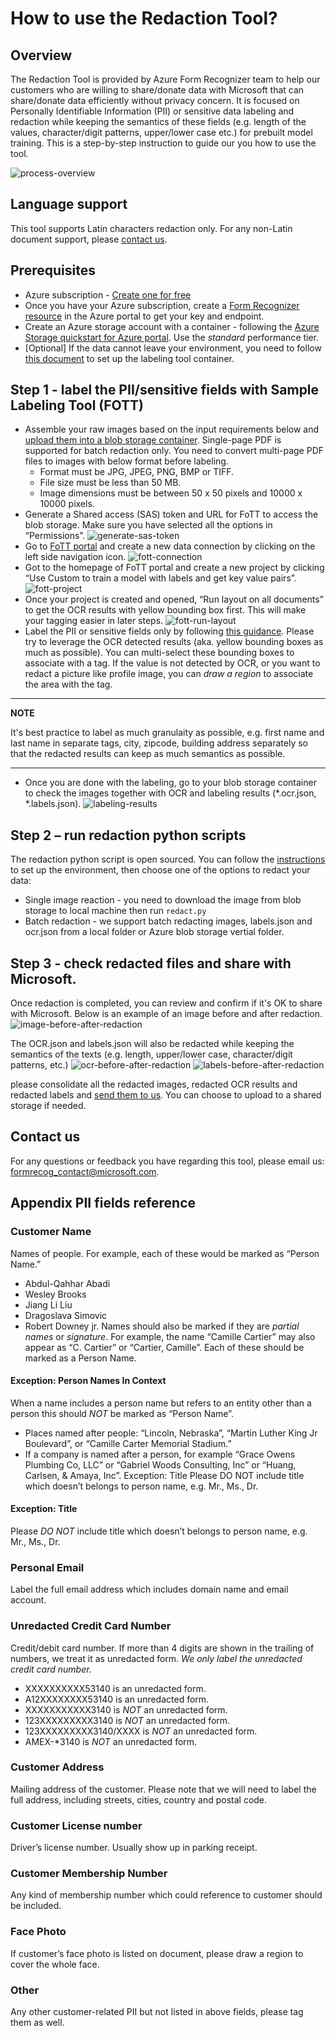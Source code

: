# How to use the Redaction Tool?

## Overview
The Redaction Tool is provided by Azure Form Recognizer team to help our customers who are willing to share/donate data with Microsoft that can share/donate data efficiently without privacy concern. It is focused on Personally Identifiable Information (PII) or sensitive data labeling and redaction while keeping the semantics of these fields (e.g. length of the values, character/digit patterns, upper/lower case etc.) for prebuilt model training. This is a step-by-step instruction to guide our you how to use the tool.

![process-overview](./images/redaction-tool.png)

## Language support
This tool supports Latin characters redaction only. For any non-Latin document support, please [contact us](mailto:formrecog_contact@microsoft.com?subject=Redaction%20tool%20language%20support).

## Prerequisites
- Azure subscription - [Create one for free](https://azure.microsoft.com/free/cognitive-services)
- Once you have your Azure subscription, create a [Form Recognizer resource](https://ms.portal.azure.com/#create/Microsoft.CognitiveServicesFormRecognizer) in the Azure portal to get your key and endpoint.
- Create an Azure storage account with a container - following the [Azure Storage quickstart for Azure portal](https://docs.microsoft.com/en-us/azure/storage/blobs/storage-quickstart-blobs-portal). Use the *standard* performance tier.
- [Optional] If the data cannot leave your environment, you need to follow [this document](https://docs.microsoft.com/en-us/azure/applied-ai-services/form-recognizer/label-tool#set-up-the-sample-labeling-tool) to set up the labeling tool container.

## Step 1 - label the PII/sensitive fields with Sample Labeling Tool (FOTT)
* Assemble your raw images based on the input requirements below and [upload them into a blob storage container](https://docs.microsoft.com/en-us/azure/cognitive-services/form-recognizer/build-training-data-set#upload-your-training-data). Single-page PDF is supported for batch redaction only. You need to convert multi-page PDF files to images with below format before labeling.
  - Format must be JPG, JPEG, PNG, BMP or TIFF.
  - File size must be less than 50 MB.
  - Image dimensions must be between 50 x 50 pixels and 10000 x 10000 pixels.
* Generate a Shared access (SAS) token and URL for FoTT to access the blob storage. Make sure you have selected all the options in “Permissions”.
![generate-sas-token](./images/SAS-token.png)
* Go to [FoTT portal](https://fott-2-1.azurewebsites.net/) and create a new data connection by clicking on the left side navigation icon.
![fott-connection](./images/fott-connection.png)
* Got to the homepage of FoTT portal and create a new project by clicking “Use Custom to train a model with labels and get key value pairs”.
![fott-project](./images/fott-project.png)
* Once your project is created and opened, “Run layout on all documents” to get the OCR results with yellow bounding box first. This will make your tagging easier in later steps.
![fott-run-layout](./images/fott-run-layout.png)
* Label the PII or sensitive fields only by following [this guidance](https://docs.microsoft.com/en-us/azure/applied-ai-services/form-recognizer/label-tool?tabs=v2-1#label-your-forms). Please try to leverage the OCR detected results (aka. yellow bounding boxes as much as possible). You can multi-select these bounding boxes to associate with a tag. If the value is not detected by OCR, or you want to redact a picture like profile image, you can *draw a region* to associate the area with the tag.

---
**NOTE**

It's best practice to label as much granulaity as possible, e.g. first name and last name in separate tags, city, zipcode, building address separately so that the redacted results can keep as much semantics as possible.

---

* Once you are done with the labeling, go to your blob storage container to check the images together with OCR and labeling results (*.ocr.json, *.labels.json).
![labeling-results](./images/labeling-results.png)

## Step 2 – run redaction python scripts
The redaction python script is open sourced. You can follow the [instructions](README.md) to set up the environment, then choose one of the options to redact your data:
- Single image reaction - you need to download the image from blob storage to local machine then run `redact.py`
- Batch redaction - we support batch redacting images, labels.json and ocr.json from a local folder or Azure blob storage vertial folder.

## Step 3 - check redacted files and share with Microsoft.
Once redaction is completed, you can review and confirm if it's OK to share with Microsoft. Below is an example of an image before and after redaction.
![image-before-after-redaction](./images/DL-before-after-redaction.png)

The OCR.json and labels.json will also be redacted while keeping the semantics of the texts (e.g. length, upper/lower case, character/digit patterns, etc.)
![ocr-before-after-redaction](./images/ocr-before-after-redaction.png)
![labels-before-after-redaction](./images/labels-before-after-redaction.png)

please consolidate all the redacted images, redacted OCR results and redacted labels and [send them to us](mailto:formrecog_contact@microsoft.com?subject=Redacted%20data%20sharing). You can choose to upload to a shared storage if needed.

## Contact us
For any questions or feedback you have regarding this tool, please email us: formrecog_contact@microsoft.com.

## Appendix PII fields reference
### Customer Name
Names of people. 
For example, each of these would be marked as “Person Name.” 
- Abdul-Qahhar Abadi 
- Wesley Brooks 
- Jiang Li Liu 
- Dragoslava Simovic 
- Robert Downey jr.
Names should also be marked if they are *partial names* or *signature*. For example, the name “Camille Cartier” may also appear as “C. Cartier” or “Cartier, Camille”. Each of these should be marked as a Person Name. 
#### Exception: Person Names In Context 
When a name includes a person name but refers to an entity other than a person this should *NOT* be marked as “Person Name”. 
- Places named after people: “Lincoln, Nebraska”, “Martin Luther King Jr Boulevard”, or “Camille Carter Memorial Stadium.” 
- If a company is named after a person, for example “Grace Owens Plumbing Co, LLC” or “Gabriel Woods Consulting, Inc” or “Huang, Carlsen, & Amaya, Inc”. Exception: Title Please DO NOT include title which doesn’t belongs to person name, e.g. Mr., Ms., Dr.
#### Exception: Title
Please *DO NOT* include title which doesn’t belongs to person name, e.g. Mr., Ms., Dr.

### Personal Email
Label the full email address which includes domain name and email account.

### Unredacted Credit Card Number
Credit/debit card number. If more than 4 digits are shown in the trailing of numbers, we treat it as unredacted form. *We only label the unredacted credit card number.*
- XXXXXXXXXX53140 is an unredacted form. 
- A12XXXXXXXX53140 is an unredacted form. 
- XXXXXXXXXXX3140 is *NOT* an unredacted form. 
- 123XXXXXXXXX3140 is *NOT* an unredacted form. 
- 123XXXXXXXXX3140/XXXX is *NOT* an unredacted form. 
- AMEX-*3140 is *NOT* an unredacted form.

### Customer Address
Mailing address of the customer. Please note that we will need to label the full address, including streets, cities, country and postal code.

### Customer License number
Driver’s license number. Usually show up in parking receipt.

### Customer Membership Number
Any kind of membership number which could reference to customer should be included.

### Face Photo
If customer’s face photo is listed on document, please draw a region to cover the whole face.

### Other
Any other customer-related PII but not listed in above fields, please tag them as well.
